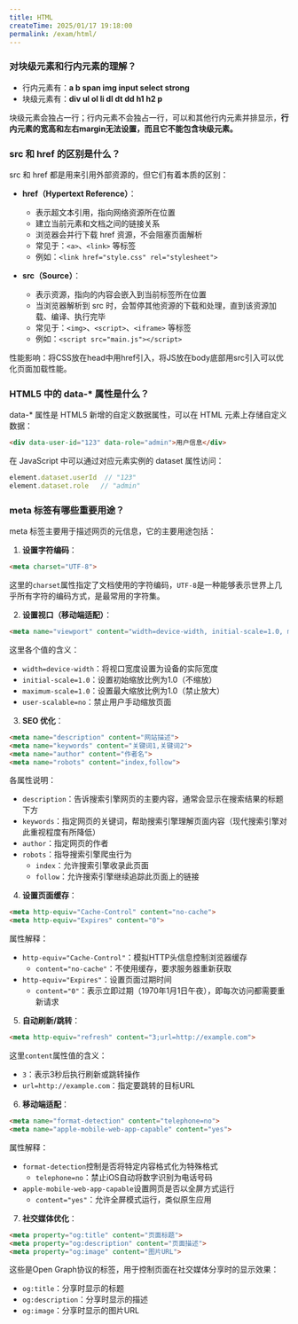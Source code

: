 ```yaml
---
title: HTML
createTime: 2025/01/17 19:18:00
permalink: /exam/html/
---
```


### 对块级元素和行内元素的理解？
-   行内元素有：**a b span img input select strong**
-   块级元素有：**div ul ol li dl dt dd h1 h2 p**

块级元素会独占一行；行内元素不会独占一行，可以和其他行内元素并排显示，**行内元素的宽高和左右margin无法设置，而且它不能包含块级元素。**

### src 和 href 的区别是什么？

src 和 href 都是用来引用外部资源的，但它们有着本质的区别：

- **href（Hypertext Reference）**：
  - 表示超文本引用，指向网络资源所在位置
  - 建立当前元素和文档之间的链接关系
  - 浏览器会并行下载 href 资源，不会阻塞页面解析
  - 常见于：`<a>`、`<link>` 等标签
  - 例如：`<link href="style.css" rel="stylesheet">`

- **src（Source）**：
  - 表示资源，指向的内容会嵌入到当前标签所在位置
  - 当浏览器解析到 src 时，会暂停其他资源的下载和处理，直到该资源加载、编译、执行完毕
  - 常见于：`<img>`、`<script>`、`<iframe>` 等标签
  - 例如：`<script src="main.js"></script>`

性能影响：将CSS放在head中用href引入，将JS放在body底部用src引入可以优化页面加载性能。

### HTML5 中的 data-* 属性是什么？

data-* 属性是 HTML5 新增的自定义数据属性，可以在 HTML 元素上存储自定义数据：

```html
<div data-user-id="123" data-role="admin">用户信息</div>
```

在 JavaScript 中可以通过对应元素实例的 dataset 属性访问：
```javascript
element.dataset.userId  // "123"
element.dataset.role   // "admin"
```

### meta 标签有哪些重要用途？

meta 标签主要用于描述网页的元信息，它的主要用途包括：

1. **设置字符编码**：
```html
<meta charset="UTF-8">
```
这里的`charset`属性指定了文档使用的字符编码，`UTF-8`是一种能够表示世界上几乎所有字符的编码方式，是最常用的字符集。

2. **设置视口（移动端适配）**：
```html
<meta name="viewport" content="width=device-width, initial-scale=1.0, maximum-scale=1.0, user-scalable=no">
```
这里各个值的含义：
- `width=device-width`：将视口宽度设置为设备的实际宽度
- `initial-scale=1.0`：设置初始缩放比例为1.0（不缩放）
- `maximum-scale=1.0`：设置最大缩放比例为1.0（禁止放大）
- `user-scalable=no`：禁止用户手动缩放页面

3. **SEO 优化**：
```html
<meta name="description" content="网站描述">
<meta name="keywords" content="关键词1,关键词2">
<meta name="author" content="作者名">
<meta name="robots" content="index,follow">
```
各属性说明：
- `description`：告诉搜索引擎网页的主要内容，通常会显示在搜索结果的标题下方
- `keywords`：指定网页的关键词，帮助搜索引擎理解页面内容（现代搜索引擎对此重视程度有所降低）
- `author`：指定网页的作者
- `robots`：指导搜索引擎爬虫行为
  - `index`：允许搜索引擎收录此页面
  - `follow`：允许搜索引擎继续追踪此页面上的链接

4. **设置页面缓存**：
```html
<meta http-equiv="Cache-Control" content="no-cache">
<meta http-equiv="Expires" content="0">
```
属性解释：
- `http-equiv="Cache-Control"`：模拟HTTP头信息控制浏览器缓存
  - `content="no-cache"`：不使用缓存，要求服务器重新获取
- `http-equiv="Expires"`：设置页面过期时间
  - `content="0"`：表示立即过期（1970年1月1日午夜），即每次访问都需要重新请求

5. **自动刷新/跳转**：
```html
<meta http-equiv="refresh" content="3;url=http://example.com">
```
这里`content`属性值的含义：
- `3`：表示3秒后执行刷新或跳转操作
- `url=http://example.com`：指定要跳转的目标URL

6. **移动端适配**：
```html
<meta name="format-detection" content="telephone=no">
<meta name="apple-mobile-web-app-capable" content="yes">
```
属性解释：
- `format-detection`控制是否将特定内容格式化为特殊格式
  - `telephone=no`：禁止iOS自动将数字识别为电话号码
- `apple-mobile-web-app-capable`设置网页是否以全屏方式运行
  - `content="yes"`：允许全屏模式运行，类似原生应用

7. **社交媒体优化**：
```html
<meta property="og:title" content="页面标题">
<meta property="og:description" content="页面描述">
<meta property="og:image" content="图片URL">
```
这些是Open Graph协议的标签，用于控制页面在社交媒体分享时的显示效果：
- `og:title`：分享时显示的标题
- `og:description`：分享时显示的描述
- `og:image`：分享时显示的图片URL

